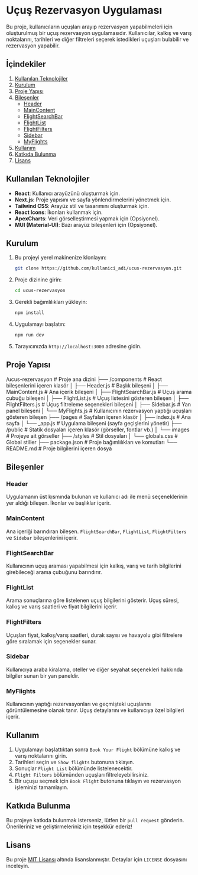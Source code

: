 # Uçuş Rezervasyon Uygulaması

Bu proje, kullanıcıların uçuşları arayıp rezervasyon yapabilmeleri için oluşturulmuş bir uçuş rezervasyon uygulamasıdır. Kullanıcılar, kalkış ve varış noktalarını, tarihleri ve diğer filtreleri seçerek istedikleri uçuşları bulabilir ve rezervasyon yapabilir.

## İçindekiler

1. [Kullanılan Teknolojiler](#kullanılan-teknolojiler)
2. [Kurulum](#kurulum)
3. [Proje Yapısı](#proje-yapısı)
4. [Bileşenler](#bileşenler)
   - [Header](#header)
   - [MainContent](#maincontent)
   - [FlightSearchBar](#flightsearchbar)
   - [FlightList](#flightlist)
   - [FlightFilters](#flightfilters)
   - [Sidebar](#sidebar)
   - [MyFlights](#myflights)
5. [Kullanım](#kullanım)
6. [Katkıda Bulunma](#katkıda-bulunma)
7. [Lisans](#lisans)

## Kullanılan Teknolojiler

- **React**: Kullanıcı arayüzünü oluşturmak için.
- **Next.js**: Proje yapısını ve sayfa yönlendirmelerini yönetmek için.
- **Tailwind CSS**: Arayüz stil ve tasarımını oluşturmak için.
- **React Icons**: İkonları kullanmak için.
- **ApexCharts**: Veri görselleştirmesi yapmak için (Opsiyonel).
- **MUI (Material-UI)**: Bazı arayüz bileşenleri için (Opsiyonel).

## Kurulum

1. Bu projeyi yerel makinenize klonlayın:

   ```bash
   git clone https://github.com/kullanici_adi/ucus-rezervasyon.git
   ```

2. Proje dizinine girin:

   ```bash
   cd ucus-rezervasyon
   ```

3. Gerekli bağımlılıkları yükleyin:

   ```bash
   npm install
   ```

4. Uygulamayı başlatın:

   ```bash
   npm run dev
   ```

5. Tarayıcınızda `http://localhost:3000` adresine gidin.

## Proje Yapısı

/ucus-rezervasyon # Proje ana dizini
├── /components # React bileşenlerini içeren klasör
│ ├── Header.js # Başlık bileşeni
│ ├── MainContent.js # Ana içerik bileşeni
│ ├── FlightSearchBar.js # Uçuş arama çubuğu bileşeni
│ ├── FlightList.js # Uçuş listesini gösteren bileşen
│ ├── FlightFilters.js # Uçuş filtreleme seçenekleri bileşeni
│ ├── Sidebar.js # Yan panel bileşeni
│ └── MyFlights.js # Kullanıcının rezervasyon yaptığı uçuşları gösteren bileşen
├── /pages # Sayfaları içeren klasör
│ ├── index.js # Ana sayfa
│ └── \_app.js # Uygulama bileşeni (sayfa geçişlerini yönetir)
├── /public # Statik dosyaları içeren klasör (görseller, fontlar vb.)
│ └── images # Projeye ait görseller
├── /styles # Stil dosyaları
│ └── globals.css # Global stiller
├── package.json # Proje bağımlılıkları ve komutları
└── README.md # Proje bilgilerini içeren dosya

## Bileşenler

### Header

Uygulamanın üst kısmında bulunan ve kullanıcı adı ile menü seçeneklerinin yer aldığı bileşen. İkonlar ve başlıklar içerir.

### MainContent

Ana içeriği barındıran bileşen. `FlightSearchBar`, `FlightList`, `FlightFilters` ve `Sidebar` bileşenlerini içerir.

### FlightSearchBar

Kullanıcının uçuş araması yapabilmesi için kalkış, varış ve tarih bilgilerini girebileceği arama çubuğunu barındırır.

### FlightList

Arama sonuçlarına göre listelenen uçuş bilgilerini gösterir. Uçuş süresi, kalkış ve varış saatleri ve fiyat bilgilerini içerir.

### FlightFilters

Uçuşları fiyat, kalkış/varış saatleri, durak sayısı ve havayolu gibi filtrelere göre sıralamak için seçenekler sunar.

### Sidebar

Kullanıcıya araba kiralama, oteller ve diğer seyahat seçenekleri hakkında bilgiler sunan bir yan paneldir.

### MyFlights

Kullanıcının yaptığı rezervasyonları ve geçmişteki uçuşlarını görüntülemesine olanak tanır. Uçuş detaylarını ve kullanıcıya özel bilgileri içerir.

## Kullanım

1. Uygulamayı başlattıktan sonra `Book Your Flight` bölümüne kalkış ve varış noktalarını girin.
2. Tarihleri seçin ve `Show flights` butonuna tıklayın.
3. Sonuçlar `Flight List` bölümünde listelenecektir.
4. `Flight Filters` bölümünden uçuşları filtreleyebilirsiniz.
5. Bir uçuşu seçmek için `Book Flight` butonuna tıklayın ve rezervasyon işleminizi tamamlayın.

## Katkıda Bulunma

Bu projeye katkıda bulunmak isterseniz, lütfen bir `pull request` gönderin. Önerileriniz ve geliştirmeleriniz için teşekkür ederiz!

## Lisans

Bu proje [MIT Lisansı](https://opensource.org/licenses/MIT) altında lisanslanmıştır. Detaylar için `LICENSE` dosyasını inceleyin.
